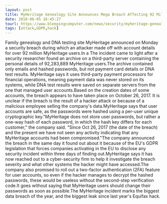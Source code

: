 ```yaml
---
layout: post
title: MyHeritage Genealogy Site Announces Mega Breach Affecting 92 Million Accounts
date: 2018-06-05 16:45:27
tourl: https://www.bleepingcomputer.com/news/security/myheritage-genealogy-site-announces-mega-breach-affecting-92-million-accounts/
tags: [attack,GDPR,hack]
---
```

Family genealogy and DNA testing site MyHeritage announced on Monday a security breach during which an attacker made off with account details for over 92 million MyHeritage users.In a The incident came to light after a security researcher found an archive on a third-party server containing the personal details of 92,283,889 MyHeritage users.The archive contained only emails and hashed passwords, but not payment card details or DNA test results. MyHeritage says it uses third-party payment processors for financial operations, meaning payment data was never stored on its systems, while DNA test results were saved on separate servers from the one that managed user accounts.Based on the creation dates of some accounts, the breach appears to have taken place on October 26, 2017. It is unclear if the breach is the result of a hacker attack or because of a malicious employee selling the company's data.MyHeritage says that user accounts are safe, as the passwords were hashed using a per-user unique cryptographic key."MyHeritage does not store user passwords, but rather a one-way hash of each password, in which the hash key differs for each customer," the company said. "Since Oct 26, 2017 (the date of the breach) and the present we have not seen any activity indicating that any MyHeritage accounts had been compromised."The company announced the breach in the same day it found out about it because of the EU's GDPR legislation that forces companies activating in the EU to disclose any security incident within three days of finding out.MyHeritage says it has now reached out to a cyber-security firm to help it investigate the breach severity and what other systems the hacker might have accessed.The company also promised to roll out a two-factor authentication (2FA) feature for user accounts, so even if the hacker manages to decrypt the hashed passwords, these would be useless without the second-step verification code.It goes without saying that MyHeritage users should change their passwords as soon as possible.The MyHeritage incident marks the biggest data breach of the year, and the biggest leak since last year's Equifax hack.